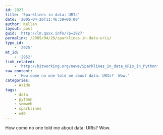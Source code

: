 ```yaml
---
id: 2927
title: 'Sparklines in data: URIs'
date: '2005-04-26T11:46:59+00:00'
author: Kellan
layout: post
guid: 'http://lm.quxx.info/?p=2927'
permalink: /2005/04/26/sparklines-in-data-uris/
typo_id:
    - '2925'
mt_id:
    - '2952'
link_related:
    - 'http://bitworking.org/news/Sparklines_in_data_URIs_in_Python'
raw_content:
    - 'How come no one told me about data: URIs?  Wow.'
categories:
    - Aside
tags:
    - data
    - python
    - semweb
    - sparklines
    - web
---
```


How come no one told me about data: URIs? Wow.